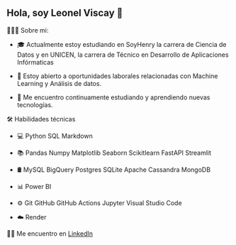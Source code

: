 ## Hola, soy Leonel Viscay 👋


👨🏻‍💻  Sobre mi:
  * 🎓   Actualmente estoy estudiando en SoyHenry la carrera de Ciencia de Datos y en UNICEN, la carrera de Técnico en Desarrollo de Aplicaciones Infórmaticas

  * 💼   Estoy abierto a oportunidades laborales relacionadas con Machine Learning y Análisis de datos.

  * 🌱   Me encuentro continuamente estudiando y aprendiendo nuevas tecnologías.


🛠  Habilidades técnicas
  * 💻   Python SQL Markdown
  
  * 📚   Pandas Numpy Matplotlib Seaborn Scikitlearn FastAPI Streamlit
  
  * 🛢   MySQL BigQuery Postgres SQLite Apache Cassandra MongoDB
    
  * 📊   Power BI
    
  * ⚙️   Git GitHub GitHub Actions Jupyter Visual Studio Code
    
  * ☁️   Render

🤝🏻  Me encuentro en
[LinkedIn](https://www.linkedin.com/in/leonel-viscay-8256911bb/)
